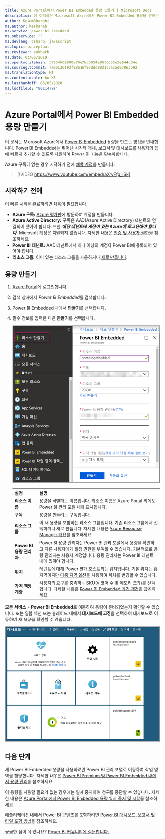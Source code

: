 ```yaml
---
title: Azure Portal에서 Power BI Embedded 용량 만들기 | Microsoft Docs
description: 이 아티클은 Microsoft Azure에서 Power BI Embedded 용량을 만드는 방법을 안내합니다.
author: KesemSharabi
ms.author: kesharab
ms.service: power-bi-embedded
ms.subservice: ''
ms.devlang: csharp, javascript
ms.topic: conceptual
ms.reviewer: zakharb
ms.date: 02/05/2019
ms.openlocfilehash: 57204602900e76e7bd5034e96f6385e5e944c04e
ms.sourcegitcommit: 7aa0136f93f88516f97ddd8031ccac5d07863b92
ms.translationtype: HT
ms.contentlocale: ko-KR
ms.lasthandoff: 05/05/2020
ms.locfileid: "80114799"
---
```

# <a name="create-power-bi-embedded-capacity-in-the-azure-portal"></a>Azure Portal에서 Power BI Embedded 용량 만들기

이 문서는 Microsoft Azure에서 [Power BI Embedded](azure-pbie-what-is-power-bi-embedded.md) 용량을 만드는 방법을 안내합니다. Power BI Embedded는 뛰어난 시각적 개체, 보고서 및 대시보드를 사용자의 앱에 빠르게 추가할 수 있도록 지원하여 Power BI 기능을 단순화합니다.

Azure 구독이 없는 경우 시작하기 전에 [체험 계정](https://azure.microsoft.com/free/)을 만듭니다.

> [!VIDEO https://www.youtube.com/embed/aXrvFfg_iSk]

## <a name="before-you-begin"></a>시작하기 전에

이 빠른 시작을 완료하려면 다음이 필요합니다.

* **Azure 구독:** [Azure 평가판](https://azure.microsoft.com/free/)에 방문하여 계정을 만듭니다.
* **Azure Active Directory:** 구독은 AAD(Azure Active Directory) 테넌트와 연결되어 있어야 합니다. 또한 ***해당 테넌트에 계정이 있는 Azure에 로그인해야 합니다***. Microsoft 계정은 지원되지 않습니다. 자세한 내용은 [인증 및 사용자 권한](https://docs.microsoft.com/azure/analysis-services/analysis-services-manage-users)을 참조하세요.
* **Power BI 테넌트:** AAD 테넌트에서 하나 이상의 계정이 Power BI에 등록되어 있어야 합니다.
* **리소스 그룹:** 이미 있는 리소스 그룹을 사용하거나 [새로 만듭니다](https://docs.microsoft.com/azure/azure-resource-manager/resource-group-overview).

## <a name="create-a-capacity"></a>용량 만들기

1. [Azure Portal](https://portal.azure.com/)에 로그인합니다.

2. 검색 상자에서 *Power BI Embedded*를 검색합니다.

3. Power BI Embedded 내에서 **만들기**를 선택합니다.

4. 필수 정보를 입력한 다음 **만들기**를 선택합니다.

    ![새 용량을 만들기 위해 작성할 필드](media/azure-pbie-create-capacity/azure-portal-create-power-bi-embedded.png)

    |설정 |설명 |
    |---------|---------|
    |**리소스 이름**|용량을 식별하는 이름입니다. 리소스 이름은 Azure Portal 외에도 Power BI 관리 포털 내에 표시됩니다.|
    |**구독**|용량을 만들려는 구독입니다.|
    |**리소스 그룹**|이 새 용량을 포함하는 리소스 그룹입니다. 기존 리소스 그룹에서 선택하거나 새로 만듭니다. 자세한 내용은 [Azure Resource Manager 개요](https://docs.microsoft.com/azure/azure-resource-manager/resource-group-overview)를 참조하세요.|
    |**Power BI 용량 관리자**|Power BI 용량 관리자는 Power BI 관리 포털에서 용량을 확인하고 다른 사용자에게 할당 권한을 부여할 수 있습니다. 기본적으로 용량 관리자는 사용자 계정입니다. 용량 관리자는 Power BI 테넌트 내에 있어야 합니다.|
    |**위치**|테넌트에 대해 Power BI가 호스트되는 위치입니다. 기본 위치는 홈 지역이지만 [다중 지역 옵션](embedded-multi-geo.md)을 사용하여 위치를 변경할 수 있습니다.
    |**가격 책정 계층**|사용자의 요구를 충족하는 SKU(v 코어 수 및 메모리 크기)를 선택합니다.  자세한 내용은 [Power BI Embedded 가격 책정](https://azure.microsoft.com/pricing/details/power-bi-embedded/)을 참조하세요.|

**모든 서비스** > **Power BI Embedded**로 이동하여 용량이 준비되었는지 확인할 수 있습니다. 또는 알림 섹션 또는 블레이드 내에서 **대시보드에 고정**을 선택하여 대시보드로 이동하여 새 용량을 확인할 수 있습니다.

![Power BI Embedded 용량을 포함하는 Azure Portal 대시보드](media/azure-pbie-create-capacity/azure-portal-dashboard.png)

## <a name="next-steps"></a>다음 단계

새 Power BI Embedded 용량을 사용하려면 Power BI 관리 포털로 이동하여 작업 영역을 할당합니다. 자세한 내용은 [Power BI Premium 및 Power BI Embedded 내에서 용량 관리](https://powerbi.microsoft.com/documentation/powerbi-admin-premium-manage/)를 참조하세요.

이 용량을 사용할 필요가 없는 경우에는 일시 중지하여 청구를 중단할 수 있습니다. 자세한 내용은 [Azure Portal에서 Power BI Embedded 용량 일시 중지 및 시작](azure-pbie-pause-start.md)을 참조하세요.

애플리케이션 내에서 Power BI 콘텐츠를 포함하려면 [Power BI 대시보드, 보고서 및 타일 포함 방법](https://powerbi.microsoft.com/documentation/powerbi-developer-embedding-content/)을 참조하세요.

궁금한 점이 더 있나요? [Power BI 커뮤니티에 질문합니다.](https://community.powerbi.com/)
